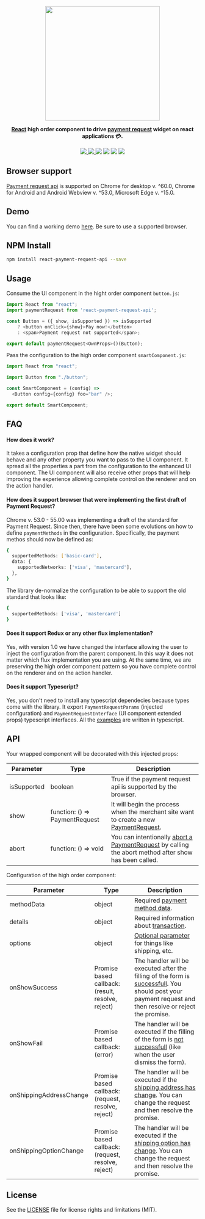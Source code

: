 <p align="center">
    <img src="https://raw.githubusercontent.com/marcolanaro/react-payment-request-api/master/logo.png" width=300>
</p>
<p align="center">
  <strong>
    <a href="https://facebook.github.io/react/">React</a> high order component to drive <a href="https://www.w3.org/TR/payment-request/">payment request</a> widget on react applications 💳.
  </strong>
  <br><br>
  <a href="https://npmjs.com/package/react-payment-request-api">
    <img src="https://img.shields.io/npm/v/react-payment-request-api.svg">
  </a>
  <a href="https://github.com/marcolanaro/react-payment-request-api/blob/master/LICENSE.md">
    <img src="https://img.shields.io/github/license/marcolanaro/react-payment-request-api.svg">
  </a>
  <img src="https://img.shields.io/travis/marcolanaro/react-payment-request-api.svg">
  <img src="http://img.badgesize.io/https://unpkg.com/react-payment-request-api/dist/react-payment-request-api.min.js?compression=gzip&label=gzip%20size">
  <img src="http://img.badgesize.io/https://unpkg.com/react-payment-request-api/dist/react-payment-request-api.min.js?label=size">
  <a href="https://npmjs.com/package/react-payment-request-api">
    <img src="https://img.shields.io/npm/dm/react-payment-request-api.svg">
  </a>
</p>


## Browser support

[Payment request api](https://developers.google.com/web/fundamentals/getting-started/primers/payment-request/) is supported on Chrome for desktop v. ^60.0, Chrome for Android and Android Webview v. ^53.0, Microsoft Edge v. ^15.0.

## Demo

You can find a working demo [here](https://lanaro.net/react-payment-request-api/). Be sure to use a supported browser.

## NPM Install

```bash
npm install react-payment-request-api --save
```

## Usage

Consume the UI component in the hight order component `button.js`:

```js
import React from "react";
import paymentRequest from 'react-payment-request-api';

const Button = ({ show, isSupported }) => isSupported
    ? <button onClick={show}>Pay now!</button>
    : <span>Payment request not supported</span>;

export default paymentRequest<OwnProps>()(Button);
```

Pass the configuration to the high order component `smartComponent.js`:

```js
import React from "react";

import Button from "./button";

const SmartComponent = (config) =>
  <Button config={config} foo="bar" />;

export default SmartComponent;
```

## FAQ

#### How does it work?

It takes a configuration prop that define how the native widget should behave and any other property you want to pass to the UI component. It spread all the properties a part from the configuration to the enhanced UI component. The UI component will also receive other props that will help improving the experience allowing complete control on the renderer and on the action handler.

#### How does it support browser that were implementing the first draft of Payment Request?

Chrome v. 53.0 - 55.00 was implementing a draft of the standard for Payment Request. Since then, there have been some evolutions on how to define `paymentMethods` in the configuration. Specifically, the payment methos should now be defined as:

```bash
{
  supportedMethods: ['basic-card'],
  data: {
    supportedNetworks: ['visa', 'mastercard'],
  },
}
```

The library de-normalize the configuration to be able to support the old standard that looks like:

```bash
{
  supportedMethods: ['visa', 'mastercard']
}
```

#### Does it support Redux or any other flux implementation?

Yes, with version 1.0 we have changed the interface allowing the user to inject the configuration from the parent component. In this way it does not matter which flux implementation you are using. At the same time, we are preserving the high order component pattern so you have complete control on the renderer and on the action handler.

#### Does it support Typescript?

Yes, you don't need to install any typescript dependecies because types come with the library. It export `PaymentRequestParams` (injected configuration) and `PaymentRequestInterface` (UI component extended props) typescript interfaces. All the [examples](https://github.com/marcolanaro/react-payment-request-api/tree/master/examples) are written in typescript.

## API

Your wrapped component will be decorated with this injected props:

Parameter   | Type                           | Description
----------- | ------------------------------ | -----------
isSupported | boolean                        | True if the payment request api is supported by the browser.
show        | function: () => PaymentRequest | It will begin the process when the merchant site want to create a new [PaymentRequest](https://www.w3.org/TR/payment-request/#paymentrequest-interface).
abort       | function: () => void           | You can intentionally [abort a PaymentRequest](https://www.w3.org/TR/payment-request/#abort) by calling the abort method after show has been called.

Configuration of the high order component:

Parameter               | Type                                               | Description
----------------------- | -------------------------------------------------- | -----------
methodData              | object                                             | Required [payment method data](https://www.w3.org/TR/payment-request/#idl-def-paymentmethoddata).
details                 | object                                             | Required information about [transaction](https://www.w3.org/TR/payment-request/#dom-paymentdetails).
options                 | object                                             | [Optional parameter](https://www.w3.org/TR/payment-request/#dom-paymentoptions) for things like shipping, etc.
onShowSuccess           | Promise based callback: (result, resolve, reject)  | The handler will be executed after the filling of the form is [successfull](https://www.w3.org/TR/payment-request/#dfn-complete). You should post your payment request and then resolve or reject the promise. 
onShowFail              | Promise based callback: (error)                    | The handler will be executed if the filling of the form is [not successfull](https://www.w3.org/TR/payment-request/#dom-paymentcomplete-fail) (like when the user dismiss the form).
onShippingAddressChange | Promise based callback: (request, resolve, reject) | The handler will be executed if the [shipping address has change](https://www.w3.org/TR/payment-request/#idl-def-paymentrequestupdateevent). You can change the request and then resolve the promise.
onShippingOptionChange  | Promise based callback: (request, resolve, reject) | The handler will be executed if the [shipping option has change](https://www.w3.org/TR/payment-request/#idl-def-paymentrequestupdateevent). You can change the request and then resolve the promise.

## License

See the [LICENSE](LICENSE.md) file for license rights and limitations (MIT).
